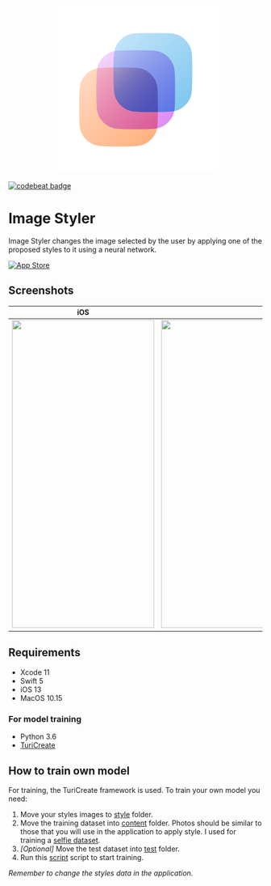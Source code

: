 <p align="center">
<img src="ImageStyler/Supporting Files/Assets.xcassets/AppIcon.appiconset/1024.png" width="329" height="329"/>
</p>

[![codebeat badge](https://codebeat.co/badges/3f467f54-941b-46b2-9197-6a900ddee267)](https://codebeat.co/projects/github-com-romanmazeev-imagestyler-master)
# Image Styler
Image Styler changes the image selected by the user by applying one of the proposed styles to it using a neural network.

[![App Store](https://developer.apple.com/app-store/marketing/guidelines/images/badge-download-on-the-app-store.svg)](https://apps.apple.com/us/app/image-styler/id1506490993)

## Screenshots
| iOS  | MacOS |
| ---- | ----- |
| <img src="https://i.imgur.com/06KbqVK.jpg" width="282" height="609"/>  | <img src="https://i.imgur.com/4Qz8WUd.jpg" width="550" height="609"/>  |

## Requirements
- Xcode 11
- Swift 5
- iOS 13
- MacOS 10.15

### For model training
- Python 3.6
- [TuriCreate](https://github.com/apple/turicreate)

## How to train own model
For training, the TuriCreate framework is used. To train your own model you need:
1. Move your styles images to [style](https://github.com/romanmazeev/ImageStyler/tree/master/Model/Dataset/style) folder.
2. Move the training dataset into [content](https://github.com/romanmazeev/ImageStyler/tree/master/Model/Dataset/content) folder. Photos should be similar to those that you will use in the application to apply style. I used for training a [selfie dataset](https://www.crcv.ucf.edu/data/Selfie/).
3. *[Optional]* Move the test dataset into [test](https://github.com/romanmazeev/ImageStyler/tree/master/Model/Dataset/test) folder.
4. Run this [script](https://github.com/romanmazeev/ImageStyler/blob/master/Model/model_creator.py) script to start training.

*Remember to change the styles data in the application.*
